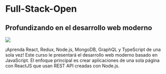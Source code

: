 # Full-Stack-Open

## Profundizando en el desarrollo web moderno

<img src="https://github.com/jgomez2531/Full-Stack-Open/assets/76822966/983ea18a-a57e-47fa-b2dc-3b52fb2cd15e" class="center" />

<p class="left">¡Aprenda React, Redux, Node.js, MongoDB, GraphQL y TypeScript de una sola vez! Este curso le presentará el desarrollo web moderno basado en JavaScript. El enfoque principal es crear aplicaciones de una sola página con ReactJS que usan REST API creadas con Node.js.</p>

